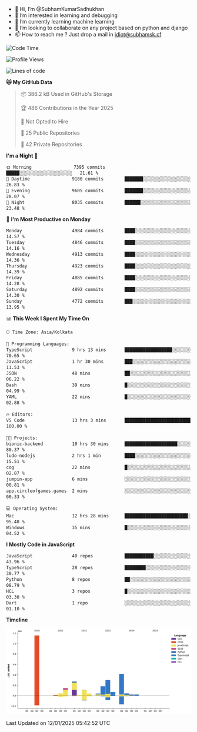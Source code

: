 - 👋 Hi, I’m @SubhamKumarSadhukhan
- 👀 I’m interested in learning and debugging
- 🌱 I’m currently learning machine learning
- 💞️ I’m looking to collaborate on any project based on python and django
- 📫 How to reach me ?
      Just drop a mail in idiot@subhamsk.cf

<!---
SubhamKumarSadhukhan/SubhamKumarSadhukhan is a ✨ special ✨ repository because its `README.md` (this file) appears on your GitHub profile.
You can click the Preview link to take a look at your changes.
--->


<!--START_SECTION:waka-->
![Code Time](http://img.shields.io/badge/Code%20Time-2%2C703%20hrs%2034%20mins-blue)

![Profile Views](http://img.shields.io/badge/Profile%20Views-0-blue)

![Lines of code](https://img.shields.io/badge/From%20Hello%20World%20I%27ve%20Written-2.8%20million%20lines%20of%20code-blue)

**🐱 My GitHub Data** 

> 📦 386.2 kB Used in GitHub's Storage 
 > 
> 🏆 486 Contributions in the Year 2025
 > 
> 🚫 Not Opted to Hire
 > 
> 📜 25 Public Repositories 
 > 
> 🔑 42 Private Repositories 
 > 
**I'm a Night 🦉** 

```text
🌞 Morning                7395 commits        █████░░░░░░░░░░░░░░░░░░░░   21.61 % 
🌆 Daytime                9180 commits        ███████░░░░░░░░░░░░░░░░░░   26.83 % 
🌃 Evening                9605 commits        ███████░░░░░░░░░░░░░░░░░░   28.07 % 
🌙 Night                  8035 commits        ██████░░░░░░░░░░░░░░░░░░░   23.48 % 
```
📅 **I'm Most Productive on Monday** 

```text
Monday                   4984 commits        ████░░░░░░░░░░░░░░░░░░░░░   14.57 % 
Tuesday                  4846 commits        ████░░░░░░░░░░░░░░░░░░░░░   14.16 % 
Wednesday                4913 commits        ████░░░░░░░░░░░░░░░░░░░░░   14.36 % 
Thursday                 4923 commits        ████░░░░░░░░░░░░░░░░░░░░░   14.39 % 
Friday                   4885 commits        ████░░░░░░░░░░░░░░░░░░░░░   14.28 % 
Saturday                 4892 commits        ████░░░░░░░░░░░░░░░░░░░░░   14.30 % 
Sunday                   4772 commits        ███░░░░░░░░░░░░░░░░░░░░░░   13.95 % 
```


📊 **This Week I Spent My Time On** 

```text
🕑︎ Time Zone: Asia/Kolkata

💬 Programming Languages: 
TypeScript               9 hrs 13 mins       ██████████████████░░░░░░░   70.65 % 
JavaScript               1 hr 30 mins        ███░░░░░░░░░░░░░░░░░░░░░░   11.53 % 
JSON                     48 mins             ██░░░░░░░░░░░░░░░░░░░░░░░   06.22 % 
Bash                     39 mins             █░░░░░░░░░░░░░░░░░░░░░░░░   04.99 % 
YAML                     22 mins             █░░░░░░░░░░░░░░░░░░░░░░░░   02.88 % 

🔥 Editors: 
VS Code                  13 hrs 3 mins       █████████████████████████   100.00 % 

🐱‍💻 Projects: 
bionic-backend           10 hrs 30 mins      ████████████████████░░░░░   80.37 % 
ludo-nodejs              2 hrs 1 min         ████░░░░░░░░░░░░░░░░░░░░░   15.51 % 
cog                      22 mins             █░░░░░░░░░░░░░░░░░░░░░░░░   02.87 % 
jumpin-app               6 mins              ░░░░░░░░░░░░░░░░░░░░░░░░░   00.81 % 
app.circleofgames.games  2 mins              ░░░░░░░░░░░░░░░░░░░░░░░░░   00.33 % 

💻 Operating System: 
Mac                      12 hrs 28 mins      ████████████████████████░   95.48 % 
Windows                  35 mins             █░░░░░░░░░░░░░░░░░░░░░░░░   04.52 % 
```

**I Mostly Code in JavaScript** 

```text
JavaScript               40 repos            ███████████░░░░░░░░░░░░░░   43.96 % 
TypeScript               28 repos            ████████░░░░░░░░░░░░░░░░░   30.77 % 
Python                   8 repos             ██░░░░░░░░░░░░░░░░░░░░░░░   08.79 % 
HCL                      3 repos             █░░░░░░░░░░░░░░░░░░░░░░░░   03.30 % 
Dart                     1 repo              ░░░░░░░░░░░░░░░░░░░░░░░░░   01.10 % 
```



**Timeline**

![Lines of Code chart](https://raw.githubusercontent.com/SubhamKumarSadhukhan/SubhamKumarSadhukhan/main/assets/bar_graph.png)


 Last Updated on 12/01/2025 05:42:52 UTC
<!--END_SECTION:waka-->

